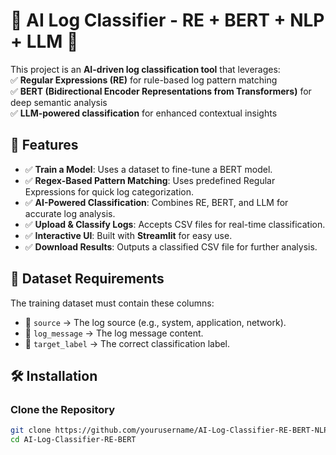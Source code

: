 # 📝 AI Log Classifier - RE + BERT + NLP + LLM 🚀  

This project is an **AI-driven log classification tool** that leverages:  
✅ **Regular Expressions (RE)** for rule-based log pattern matching  
✅ **BERT (Bidirectional Encoder Representations from Transformers)** for deep semantic analysis  
✅ **LLM-powered classification** for enhanced contextual insights  

## 🚀 Features  
- ✅ **Train a Model**: Uses a dataset to fine-tune a BERT model.  
- ✅ **Regex-Based Pattern Matching**: Uses predefined Regular Expressions for quick log categorization.  
- ✅ **AI-Powered Classification**: Combines RE, BERT, and LLM for accurate log analysis.  
- ✅ **Upload & Classify Logs**: Accepts CSV files for real-time classification.  
- ✅ **Interactive UI**: Built with **Streamlit** for easy use.  
- ✅ **Download Results**: Outputs a classified CSV file for further analysis.  

## 📌 Dataset Requirements  
The training dataset must contain these columns:  
- 📌 `source` → The log source (e.g., system, application, network).  
- 📌 `log_message` → The log message content.  
- 📌 `target_label` → The correct classification label.  

## 🛠️ Installation  

### Clone the Repository  
```bash
git clone https://github.com/yourusername/AI-Log-Classifier-RE-BERT-NLP.git  
cd AI-Log-Classifier-RE-BERT  

